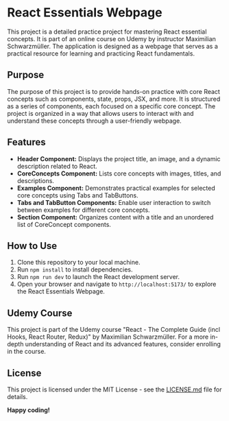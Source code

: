 # React Essentials Webpage

This project is a detailed practice project for mastering React essential concepts. It is part of an online course on Udemy by instructor Maximilian Schwarzmüller. The application is designed as a webpage that serves as a practical resource for learning and practicing React fundamentals.

## Purpose

The purpose of this project is to provide hands-on practice with core React concepts such as components, state, props, JSX, and more. It is structured as a series of components, each focused on a specific core concept. The project is organized in a way that allows users to interact with and understand these concepts through a user-friendly webpage.

## Features

- **Header Component:** Displays the project title, an image, and a dynamic description related to React.
- **CoreConcepts Component:** Lists core concepts with images, titles, and descriptions.
- **Examples Component:** Demonstrates practical examples for selected core concepts using Tabs and TabButtons.
- **Tabs and TabButton Components:** Enable user interaction to switch between examples for different core concepts.
- **Section Component:** Organizes content with a title and an unordered list of CoreConcept components.

## How to Use

1. Clone this repository to your local machine.
2. Run `npm install` to install dependencies.
3. Run `npm run dev` to launch the React development server.
4. Open your browser and navigate to `http://localhost:5173/` to explore the React Essentials Webpage.

## Udemy Course

This project is part of the Udemy course "React - The Complete Guide (incl Hooks, React Router, Redux)" by Maximilian Schwarzmüller. For a more in-depth understanding of React and its advanced features, consider enrolling in the course.

## License

This project is licensed under the MIT License - see the [LICENSE.md](LICENSE.md) file for details.

**Happy coding!**
